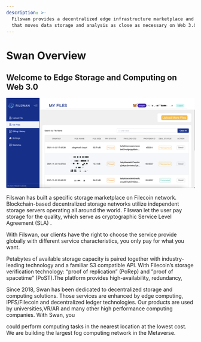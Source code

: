 ```yaml
---
description: >-
  Filswan provides a decentralized edge infrastructure marketplace and software
  that moves data storage and analysis as close as necessary on Web 3.0.
---
```


# Swan Overview

## Welcome to Edge Storage and Computing on Web 3.0

![](<.gitbook/assets/image (28) (1) (1).png>)

Filswan has built a specific storage marketplace on Filecoin network. Blockchain-based decentralized storage networks utilize independent storage servers operating all around the world. Filswan let the user pay storage for the quality, which serve as cryptographic Service Level Agreement (SLA) .

With Filswan, our clients have the right to choose the service provide globally with different service characteristics, you only pay for what you want.

Petabytes of available storage capacity is paired together with industry-leading technology and a familiar S3 compatible API. With Filecoin’s storage verification technology: “proof of replication” (PoRep) and ”proof of spacetime” (PoST).The platform provides high-availability, redundancy,

Since 2018, Swan has been dedicated to decentralized storage and computing solutions. Those services are enhanced by edge computing, IPFS/Filecoin and decentralized ledger technologies. Our products are used by universities,VR/AR and many other high performance computing companies. With Swan, you

could perform computing tasks in the nearest location at the lowest cost. We are building the largest fog computing network in the Metaverse.
